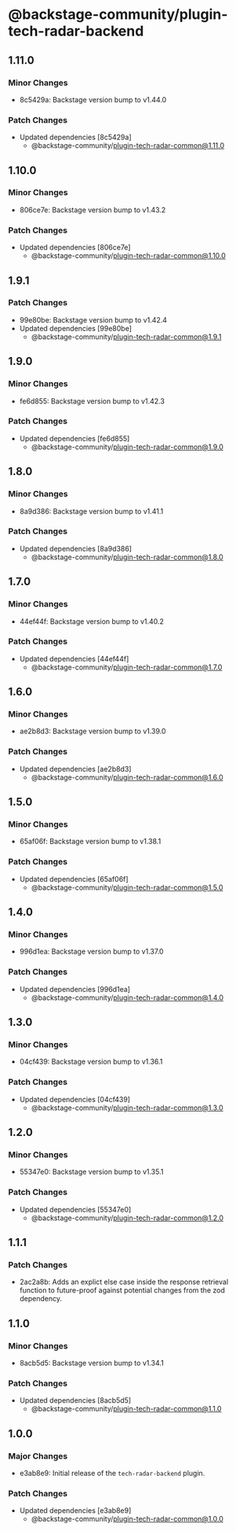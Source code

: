 # @backstage-community/plugin-tech-radar-backend

## 1.11.0

### Minor Changes

- 8c5429a: Backstage version bump to v1.44.0

### Patch Changes

- Updated dependencies [8c5429a]
  - @backstage-community/plugin-tech-radar-common@1.11.0

## 1.10.0

### Minor Changes

- 806ce7e: Backstage version bump to v1.43.2

### Patch Changes

- Updated dependencies [806ce7e]
  - @backstage-community/plugin-tech-radar-common@1.10.0

## 1.9.1

### Patch Changes

- 99e80be: Backstage version bump to v1.42.4
- Updated dependencies [99e80be]
  - @backstage-community/plugin-tech-radar-common@1.9.1

## 1.9.0

### Minor Changes

- fe6d855: Backstage version bump to v1.42.3

### Patch Changes

- Updated dependencies [fe6d855]
  - @backstage-community/plugin-tech-radar-common@1.9.0

## 1.8.0

### Minor Changes

- 8a9d386: Backstage version bump to v1.41.1

### Patch Changes

- Updated dependencies [8a9d386]
  - @backstage-community/plugin-tech-radar-common@1.8.0

## 1.7.0

### Minor Changes

- 44ef44f: Backstage version bump to v1.40.2

### Patch Changes

- Updated dependencies [44ef44f]
  - @backstage-community/plugin-tech-radar-common@1.7.0

## 1.6.0

### Minor Changes

- ae2b8d3: Backstage version bump to v1.39.0

### Patch Changes

- Updated dependencies [ae2b8d3]
  - @backstage-community/plugin-tech-radar-common@1.6.0

## 1.5.0

### Minor Changes

- 65af06f: Backstage version bump to v1.38.1

### Patch Changes

- Updated dependencies [65af06f]
  - @backstage-community/plugin-tech-radar-common@1.5.0

## 1.4.0

### Minor Changes

- 996d1ea: Backstage version bump to v1.37.0

### Patch Changes

- Updated dependencies [996d1ea]
  - @backstage-community/plugin-tech-radar-common@1.4.0

## 1.3.0

### Minor Changes

- 04cf439: Backstage version bump to v1.36.1

### Patch Changes

- Updated dependencies [04cf439]
  - @backstage-community/plugin-tech-radar-common@1.3.0

## 1.2.0

### Minor Changes

- 55347e0: Backstage version bump to v1.35.1

### Patch Changes

- Updated dependencies [55347e0]
  - @backstage-community/plugin-tech-radar-common@1.2.0

## 1.1.1

### Patch Changes

- 2ac2a8b: Adds an explict else case inside the response retrieval function to future-proof against potential changes from the zod dependency.

## 1.1.0

### Minor Changes

- 8acb5d5: Backstage version bump to v1.34.1

### Patch Changes

- Updated dependencies [8acb5d5]
  - @backstage-community/plugin-tech-radar-common@1.1.0

## 1.0.0

### Major Changes

- e3ab8e9: Initial release of the `tech-radar-backend` plugin.

### Patch Changes

- Updated dependencies [e3ab8e9]
  - @backstage-community/plugin-tech-radar-common@1.0.0
